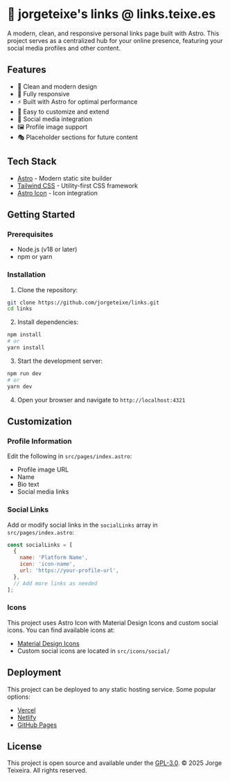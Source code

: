 # 🔗 jorgeteixe's links @ links.teixe.es

A modern, clean, and responsive personal links page built with Astro. This project serves as a centralized hub for your online presence, featuring your social media profiles and other content.

## Features

- 🎨 Clean and modern design
- 📱 Fully responsive
- ⚡ Built with Astro for optimal performance
- 🎯 Easy to customize and extend
- 🔗 Social media integration
- 🖼️ Profile image support
- 🎭 Placeholder sections for future content

## Tech Stack

- [Astro](https://astro.build) - Modern static site builder
- [Tailwind CSS](https://tailwindcss.com) - Utility-first CSS framework
- [Astro Icon](https://github.com/natemoo-re/astro-icon) - Icon integration

## Getting Started

### Prerequisites

- Node.js (v18 or later)
- npm or yarn

### Installation

1. Clone the repository:
```bash
git clone https://github.com/jorgeteixe/links.git
cd links
```

2. Install dependencies:
```bash
npm install
# or
yarn install
```

3. Start the development server:
```bash
npm run dev
# or
yarn dev
```

4. Open your browser and navigate to `http://localhost:4321`

## Customization

### Profile Information

Edit the following in `src/pages/index.astro`:
- Profile image URL
- Name
- Bio text
- Social media links

### Social Links

Add or modify social links in the `socialLinks` array in `src/pages/index.astro`:

```javascript
const socialLinks = [
  {
    name: 'Platform Name',
    icon: 'icon-name',
    url: 'https://your-profile-url',
  },
  // Add more links as needed
];
```

### Icons

This project uses Astro Icon with Material Design Icons and custom social icons. You can find available icons at:
- [Material Design Icons](https://pictogrammers.com/library/mdi/)
- Custom social icons are located in `src/icons/social/`

## Deployment

This project can be deployed to any static hosting service. Some popular options:

- [Vercel](https://vercel.com)
- [Netlify](https://netlify.com)
- [GitHub Pages](https://pages.github.com)

## License

This project is open source and available under the [GPL-3.0](LICENSE).
© 2025 Jorge Teixeira. All rights reserved.
